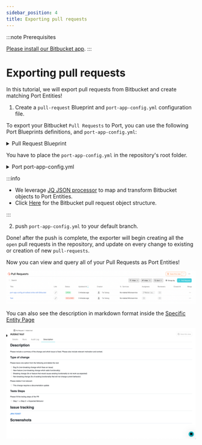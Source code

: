 ```yaml
---
sidebar_position: 4
title: Exporting pull requests
---
```


:::note Prerequisites

[Please install our Bitbucket app](./installation).
:::

# Exporting pull requests

In this tutorial, we will export pull requests from Bitbucket and create matching Port Entities!

1. Create a `pull-request` Blueprint and `port-app-config.yml` configuration file.

To export your Bitbucket `Pull Requests` to Port, you can use the following Port Blueprints definitions, and `port-app-config.yml`:

<details>
<summary> Pull Request Blueprint </summary>

```json showLineNumbers
{
  "identifier": "pull-request",
  "title": "Pull Request",
  "icon": "GitVersion",
  "schema": {
    "properties": {
      "creator": {
        "title": "Creator",
        "type": "string",
        "format": "user"
      },
      "assignees": {
        "title": "Assignees",
        "type": "array"
      },
      "reviewers": {
        "title": "Reviewers",
        "type": "array"
      },
      "status": {
        "title": "Status",
        "type": "string",
        "enum": ["MERGED", "OPEN", "DECLINED"],
        "enumColors": {
          "MERGED": "purple",
          "OPEN": "green",
          "DECLINED": "red"
        }
      },
      "createdAt": {
        "title": "Create At",
        "type": "string",
        "format": "date-time"
      },
      "updatedAt": {
        "title": "Updated At",
        "type": "string",
        "format": "date-time"
      },
      "description": {
        "title": "Description",
        "type": "string",
        "format": "markdown"
      },
      "link": {
        "title": "Link",
        "format": "url",
        "type": "string"
      }
    },
    "required": []
  },
  "mirrorProperties": {},
  "formulaProperties": {},
  "calculationProperties": {},
  "relations": {}
}
```

</details>

You have to place the `port-app-config.yml` in the repository's root folder.

<details>

<summary> Port port-app-config.yml </summary>

```yaml showLineNumbers
resources:
  - kind: pull-request
    selector:
      query: "true"
    port:
      entity:
        mappings:
          identifier: ".destination.repository.name + (.id|tostring)"
          title: ".title"
          blueprint: '"pull-request"'
          properties:
            creator: ".author.display_name"
            assignees: "[.participants[].user.display_name]"
            reviewers: "[.reviewers[].user.display_name]"
            status: ".state"
            createdAt: ".created_on"
            updatedAt: ".updated_on"
            description: ".description"
            link: ".links.html.href"
```

</details>

:::info

- We leverage [JQ JSON processor](https://stedolan.github.io/jq/manual/) to map and transform Bitbucket objects to Port Entities.
- Click [Here](https://support.atlassian.com/bitbucket-cloud/docs/event-payloads/#Pull-request) for the Bitbucket pull request object structure.

:::

2. push `port-app-config.yml` to your default branch.

Done! after the push is complete, the exporter will begin creating all the `open` pull requests in the repository, and update on every change to existing or creation of new `pull-requests`.

Now you can view and query all of your Pull Requests as Port Entities!

![Developer Portal Bitbucket Pull Requests](../../../static/img/integrations/bitbucket-app/BitbucketPullRequests.png)

You can also see the description in markdown format inside the [Specific Entity Page](../../software-catalog/entity/entity.md#entity-page)

![Developer Portal Bitbucket Pull Request Description](../../../static/img/integrations/github-app/PullRequestDescription.png)
